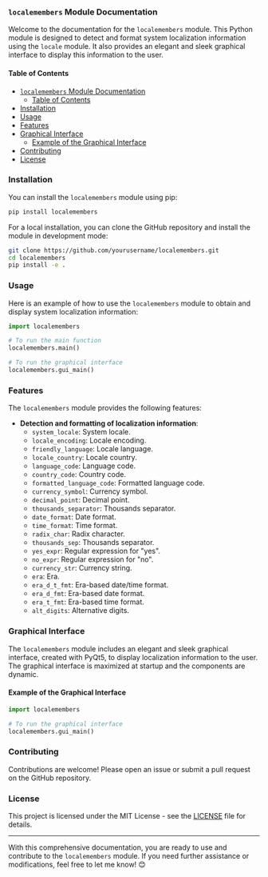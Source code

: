 ### `localemembers` Module Documentation

Welcome to the documentation for the `localemembers` module. This Python module is designed to detect and format system localization information using the `locale` module. It also provides an elegant and sleek graphical interface to display this information to the user.

#### Table of Contents

- [`localemembers` Module Documentation](#localemembers-module-documentation)
  - [Table of Contents](#table-of-contents)
- [Installation](#installation)
- [Usage](#usage)
- [Features](#features)
- [Graphical Interface](#graphical-interface)
  - [Example of the Graphical Interface](#example-of-the-graphical-interface)
- [Contributing](#contributing)
- [License](#license)

### Installation

You can install the `localemembers` module using pip:

```bash
pip install localemembers
```

For a local installation, you can clone the GitHub repository and install the module in development mode:

```bash
git clone https://github.com/yourusername/localemembers.git
cd localemembers
pip install -e .
```

### Usage

Here is an example of how to use the `localemembers` module to obtain and display system localization information:

```python
import localemembers

# To run the main function
localemembers.main()

# To run the graphical interface
localemembers.gui_main()
```

### Features

The `localemembers` module provides the following features:

- **Detection and formatting of localization information**:
  - `system_locale`: System locale.
  - `locale_encoding`: Locale encoding.
  - `friendly_language`: Locale language.
  - `locale_country`: Locale country.
  - `language_code`: Language code.
  - `country_code`: Country code.
  - `formatted_language_code`: Formatted language code.
  - `currency_symbol`: Currency symbol.
  - `decimal_point`: Decimal point.
  - `thousands_separator`: Thousands separator.
  - `date_format`: Date format.
  - `time_format`: Time format.
  - `radix_char`: Radix character.
  - `thousands_sep`: Thousands separator.
  - `yes_expr`: Regular expression for "yes".
  - `no_expr`: Regular expression for "no".
  - `currency_str`: Currency string.
  - `era`: Era.
  - `era_d_t_fmt`: Era-based date/time format.
  - `era_d_fmt`: Era-based date format.
  - `era_t_fmt`: Era-based time format.
  - `alt_digits`: Alternative digits.

### Graphical Interface

The `localemembers` module includes an elegant and sleek graphical interface, created with PyQt5, to display localization information to the user. The graphical interface is maximized at startup and the components are dynamic.

#### Example of the Graphical Interface

```python
import localemembers

# To run the graphical interface
localemembers.gui_main()
```

### Contributing

Contributions are welcome! Please open an issue or submit a pull request on the GitHub repository.

### License

This project is licensed under the MIT License - see the [LICENSE](LICENSE) file for details.

---

With this comprehensive documentation, you are ready to use and contribute to the `localemembers` module. If you need further assistance or modifications, feel free to let me know! 😊